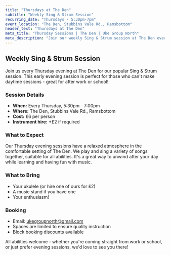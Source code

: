 ```yaml
---
title: "Thursdays at The Den"
subtitle: "Weekly Sing & Strum Session"
recurring_date: "Thursdays - 5:30pm-7pm"
event_location: "The Den, Stubbins Vale Rd., Ramsbottom"
header_text: "Thursdays at The Den"
meta_title: "Thursday Sessions | The Den | Uke Group North"
meta_description: "Join our weekly Sing & Strum session at The Den every Thursday 5:30pm-7pm. £6 per person. Perfect for after work or school."
---
```


## Weekly Sing & Strum Session

Join us every Thursday evening at The Den for our popular Sing & Strum session. This early evening session is perfect for those who can't make daytime sessions - great for after work or school!

### Session Details

- **When:** Every Thursday, 5:30pm - 7:00pm
- **Where:** The Den, Stubbins Vale Rd., Ramsbottom
- **Cost:** £6 per person
- **Instrument hire:** +£2 if required

### What to Expect

Our Thursday evening sessions have a relaxed atmosphere in the comfortable setting of The Den. We play and sing a variety of songs together, suitable for all abilities. It's a great way to unwind after your day while learning and having fun with music.

### What to Bring

- Your ukulele (or hire one of ours for £2)
- A music stand if you have one
- Your enthusiasm!

### Booking

- Email: [ukegroupnorth@gmail.com](mailto:ukegroupnorth@gmail.com)
- Spaces are limited to ensure quality instruction
- Block booking discounts available

All abilities welcome - whether you're coming straight from work or school, or just prefer evening sessions, we'd love to see you there!